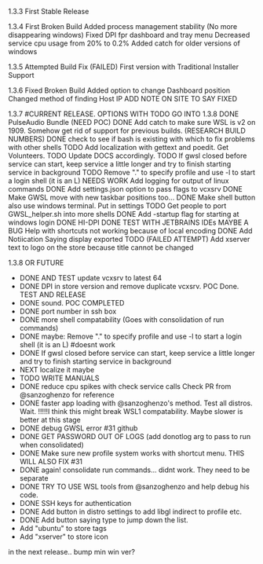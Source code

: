 1.3.3
First Stable Release

1.3.4
First Broken Build
Added process management stability (No more disappearing windows)
Fixed DPI fpr dashboard and tray menu
Decreased service cpu usage from 20% to 0.2%
Added catch for older versions of windows

1.3.5
Attempted Build Fix (FAILED)
First version with Traditional Installer Support

1.3.6
Fixed Broken Build
Added option to change Dashboard position
Changed method of finding Host IP
ADD NOTE ON SITE TO SAY FIXED

1.3.7 #CURRENT RELEASE. OPTIONS WITH TODO GO INTO 1.3.8
DONE PulseAudio Bundle (NEED POC)
DONE Add catch to make sure WSL is v2 on 1909. Somehow get rid of support for previous builds. (RESEARCH BUILD NUMBERS)
DONE check to see if bash is existing with which to fix problems with other shells
TODO Add localization with gettext and poedit. Get Volunteers.
TODO Update DOCS accordingly.
TODO If gwsl closed before service can start, keep service a little longer and try to finish starting service in background
TODO Remove "." to specify profile and use -l to start a login shell (it is an L)
NEEDS WORK Add logging for output of linux commands
DONE Add settings.json option to pass flags to vcxsrv
DONE Make GWSL move with new taskbar positions too...
DONE Make shell button also use windows terminal. Put in settings
TODO Get people to port GWSL_helper.sh into more shells
DONE Add -startup flag for starting at windows login
DONE HI-DPI
DONE TEST WITH JETBRAINS IDEs
MAYBE A BUG Help with shortcuts not working because of local encoding
DONE Add Notiication Saying display exported
TODO (FAILED ATTEMPT) Add xserver text to logo on the store because title cannot be changed

1.3.8 OR FUTURE
*  DONE AND TEST update vcxsrv to latest 64
*  DONE DPI in store version and remove duplicate vcxsrv. POC Done. TEST AND RELEASE
*  DONE sound. POC COMPLETED
*  DONE port number in ssh box
*  DONE more shell compatability (Goes with consolidation of run commands)
*  DONE maybe: Remove "." to specify profile and use -l to start a login shell (it is an L) #doesnt work
*  DONE If gwsl closed before service can start, keep service a little longer and try to finish starting service in background
*  NEXT localize it maybe
*  TODO WRITE MANUALS
*  DONE reduce cpu spikes with check service calls Check PR from @sanzoghenzo for reference
*  DONE faster app loading with @sanzoghenzo's method. Test all distros. Wait. !!!!!I think this might break WSL1 compatability. Maybe slower is better at this stage
*  DONE debug GWSL error #31 github
*  DONE GET PASSWORD OUT OF LOGS (add donotlog arg to pass to run when consolidated)
*  DONE Make sure new profile system works with shortcut menu. THIS WILL ALSO FIX #31
*  DONE again! consolidate run commands... didnt work. They need to be separate
*  DONE TRY TO USE WSL tools from @sanzoghenzo and help debug his code. 
*  DONE SSH keys for authentication
*  DONE Add button in distro settings to add libgl indirect to profile etc.
*  DONE Add button saying type to jump down the list.
*  Add "ubuntu" to store tags
*  Add "xserver" to store icon

in the next release.. bump min win ver?
